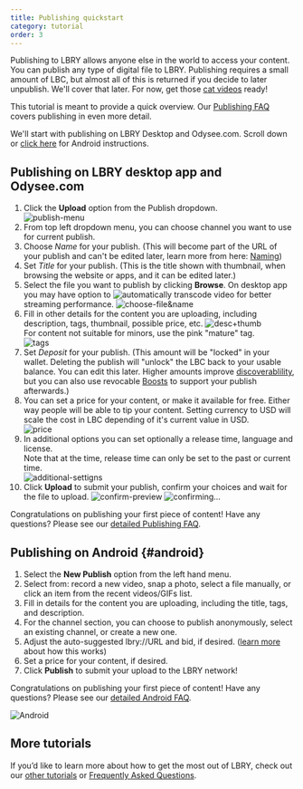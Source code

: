 ```yaml
---
title: Publishing quickstart
category: tutorial
order: 3
---
```


Publishing to LBRY allows anyone else in the world to access your content. You can publish any type of digital file to LBRY. Publishing requires a small amount of LBC, but almost all of this is returned if you decide to later unpublish. We'll cover that later. For now, get those [cat videos](https://odysee.com/$/top?name=cats) ready!

This tutorial is meant to provide a quick overview. Our [Publishing FAQ](/faq/how-to-publish) covers publishing in even more detail.

We'll start with publishing on LBRY Desktop and Odysee.com. Scroll down or [click here](#android) for Android instructions.

## Publishing on LBRY desktop app and Odysee.com
1. Click the **Upload** option from the Publish dropdown.  
![publish-menu](https://spee.ch/2/73d8c9c9e2267c62.png)  
1. From top left dropdown menu, you can choose channel you want to use for current publish.
1. Choose *Name* for your publish. (This will become part of the URL of your publish and can't be edited later, learn more from here: [Naming](/faq/naming))
1. Set *Title* for your publish. (This is the title shown with thumbnail, when browsing the website or apps, and it can be edited later.)
1. Select the file you want to publish by clicking **Browse**. On desktop app you may have option to ![automatically transcode](/faq/video-publishing-guide#automatic) video for better streaming performance.
![choose-file&name](https://spee.ch/6/2b648d023e2bd64c.png)
1. Fill in other details for the content you are uploading, including description, tags, thumbnail, possible price, etc. 
![desc+thumb](https://spee.ch/b/19415056ee007623.png)  
For content not suitable for minors, use the pink "mature" tag.  
![tags](https://spee.ch/d/fbcd0d4f89caa300.png)  
1. Set *Deposit* for your publish. (This amount will be "locked" in your wallet. Deleting the publish will "unlock" the LBC back to your usable balance. You can edit this later. Higher amounts improve [discoverablility](faq/trending), but you can also use revocable [Boosts](/faq/tipping) to support your publish afterwards.)  
1. You can set a price for your content, or make it available for free. Either way people will be able to tip your content.
Setting currency to USD will scale the cost in LBC depending of it's current value in USD.   
![price](https://spee.ch/f/8c23145c5e15dad5.png)
1. In additional options you can set optionally a release time, language and license.  
Note that at the time, release time can only be set to the past or current time.  
![additional-settigns](https://spee.ch/3/c05592cc3d91e7a4.png)
1. Click **Upload** to submit your publish, confirm your choices and wait for the file to upload. 
![confirm-preview](https://spee.ch/d/231488c4ad3b01c1.png)
![confirming...](https://spee.ch/4/52c8df708a73e2b5.png)



Congratulations on publishing your first piece of content! Have any questions? Please see our [detailed Publishing FAQ](/faq/how-to-publish).

## Publishing on Android  {#android}
1. Select the **New Publish** option from the left hand menu.
1. Select from: record a new video, snap a photo, select a file manually, or click an item from the recent videos/GIFs list.
1. Fill in details for the content you are uploading, including the title, tags, and description.  
1. For the channel section, you can choose to publish anonymously, select an existing channel, or create a new one.
1. Adjust the auto-suggested lbry://URL and bid, if desired. ([learn more](/faq/naming) about how this works)
1. Set a price for your content, if desired.
1. Click **Publish** to submit your upload to the LBRY network!

Congratulations on publishing your first piece of content! Have any questions? Please see our [detailed Android FAQ](/faq/android-basics).

![Android](https://spee.ch/9/android-publish-1.png)

## More tutorials

If you’d like to learn more about how to get the most out of LBRY, check out our [other tutorials](https://lbry.com/faq?category=tutorial) or [Frequently Asked Questions](https://lbry.com/faq).
